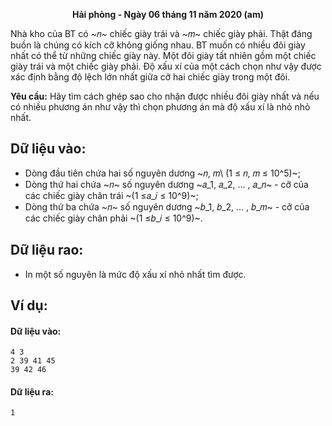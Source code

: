 **<center>Hải phòng - Ngày 06 tháng 11 năm 2020 (am)</center>**

Nhà kho của BT có ~𝑛~ chiếc giày trái và ~𝑚~ chiếc giày phải. Thật đáng buồn là chúng  có kích cỡ không giống nhau. BT muốn có nhiều đôi giày nhất có thể từ những chiếc giày này. Một đôi giày tất nhiên gồm một chiếc giày trái và một chiếc giày phải. Độ xấu xí của một cách chọn như vậy được xác định bằng độ lệch lớn nhất giữa cỡ hai chiếc giày trong một đôi.

**Yêu cầu:** Hãy tìm cách ghép sao cho nhận được nhiều đôi giày nhất và nếu có nhiều phương án như vậy thì chọn phương án mà độ xấu xí là nhỏ nhỏ nhất.

## Dữ liệu vào:
- Dòng đầu tiên chứa hai số nguyên dương ~𝑛, 𝑚\ (1 ≤ 𝑛, 𝑚 ≤ 10^5)~;
- Dòng thứ hai chứa ~𝑛~ số nguyên dương ~𝑎_1, 𝑎_2, … , 𝑎_𝑛~ - cỡ của các chiếc giày chân trái ~(1 ≤𝑎_𝑖 ≤ 10^9)~;
- Dòng thứ ba chứa ~𝑛~ số nguyên dương ~𝑏_1, 𝑏_2, … , 𝑏_𝑚~ - cỡ của các chiếc giày chân phải ~(1 ≤𝑏_𝑖 ≤ 10^9)~.

## Dữ liệu rao:
- In một số nguyên là mức độ xấu xí nhỏ nhất tìm được.

## Ví dụ:
#### Dữ liệu vào:
```
4 3
2 39 41 45
39 42 46
```

#### Dữ liệu ra:
```
1
```